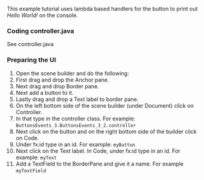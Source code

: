 This example tutorial uses lambda based handlers for the button to print out *Hello World!* on the console.

### Coding controller.java

See controller.java

### Preparing the UI

1. Open the scene builder and do the following:
  1. First drag and drop the Anchor pane.
  2. Next drag and drop Border pane.
  3. Next add a button to it.
  4. Lastly drag and drop a Text label to border pane.
2. On the left bottom side of the scene builder (under Document) click on Controller.
3. In that type in the controller class. For example: `ButtonsEvents_3.ButtonsEvents_3_2.controller`
4. Next click on the button and on the right bottom side of the builder click on Code.
5. Under fx:id type in an id. For example: `myButton`
6. Next click on the Text label. In Code, under fx:id type in an id. For example: `myText`
7. Add a TextField to the BorderPane and give it a name. For example `myTextField`